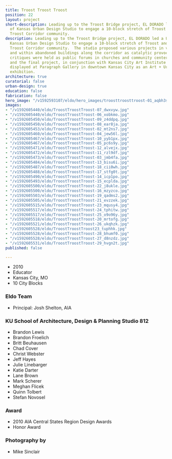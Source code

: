 ```yaml
---
title: Troost Troost Troost
position: 22
layout: project
short-description: Leading up to the Troost Bridge project, EL DORADO led a University
  of Kansas Urban Design Studio to engage a 10-block stretch of Troost and the surrounding
  Troost Corridor community.
description: Leading up to the Troost Bridge project, EL DORADO led a University of
  Kansas Urban Design Studio to engage a 10-block stretch of Troost and the surrounding
  Troost Corridor community.  The studio proposed various projects in vacant lots
  and within abandoned buildings along the corridor as catalytic provocations. Design
  critiques were held as public forums in churches and community centers near Troost,
  and the final project, in conjunction with Kansas City Art Institute Students, was
  displayed at Paragraph Gallery in downtown Kansas City as an Art + Urban design
  exhibition.
architecture: true
curatorial: false
urban-design: true
education: false
fabrication: false
hero_image: "/v1592593107/eldo/hero_images/troosttroosttroost-01_aqbh3s.jpg"
images:
- "/v1592605440/eldo/TroostTroostTroost-07_dwxvyw.jpg"
- "/v1592605440/eldo/TroostTroostTroost-06_xobkmo.jpg"
- "/v1592605450/eldo/TroostTroostTroost-09_z4ddpq.jpg"
- "/v1592605450/eldo/TroostTroostTroost-08_ear8ja.jpg"
- "/v1592605453/eldo/TroostTroostTroost-02_mt2ns7.jpg"
- "/v1592605460/eldo/TroostTroostTroost-04_jew56l.jpg"
- "/v1592605467/eldo/TroostTroostTroost-10_yyb1px.jpg"
- "/v1592605467/eldo/TroostTroostTroost-05_pc6s9y.jpg"
- "/v1592605471/eldo/TroostTroostTroost-12_alvejx.jpg"
- "/v1592605472/eldo/TroostTroostTroost-11_rzl9df.jpg"
- "/v1592605473/eldo/TroostTroostTroost-03_jmb4fa.jpg"
- "/v1592605484/eldo/TroostTroostTroost-13_bisu6i.jpg"
- "/v1592605487/eldo/TroostTroostTroost-18_cii0wh.jpg"
- "/v1592605488/eldo/TroostTroostTroost-17_stfg0t.jpg"
- "/v1592605490/eldo/TroostTroostTroost-14_icp1po.jpg"
- "/v1592605493/eldo/TroostTroostTroost-15_ecplda.jpg"
- "/v1592605500/eldo/TroostTroostTroost-22_j8ukle.jpg"
- "/v1592605500/eldo/TroostTroostTroost-16_mzyzco.jpg"
- "/v1592605503/eldo/TroostTroostTroost-19_qadms2.jpg"
- "/v1592605505/eldo/TroostTroostTroost-21_evzzek.jpg"
- "/v1592605515/eldo/TroostTroostTroost-23_mqusy4.jpg"
- "/v1592605517/eldo/TroostTroostTroost-24_tphitw.jpg"
- "/v1592605517/eldo/TroostTroostTroost-25_o9o96y.jpg"
- "/v1592605518/eldo/TroostTroostTroost-20_mrtofg.jpg"
- "/v1592605521/eldo/TroostTroostTroost-26_ukqhzk.jpg"
- "/v1592605528/eldo/TroostTroostTroost23_tuphhk.jpg"
- "/v1592605528/eldo/TroostTroostTroost-28_bhumf0.jpg"
- "/v1592605528/eldo/TroostTroostTroost-27_d8nzdz.jpg"
- "/v1592605531/eldo/TroostTroostTroost-29_hvgn2t.jpg"
published: false

---
```

- 2010
- Educator
- Kansas City, MO
- 10 City Blocks

### Eldo Team
- Principal: Josh Shelton, AIA

### KU School of Architecture, Design & Planning Studio 812
- Brandon Lewis
- Brandon Froelich
- Britt Beuhausen
- Chad Cover
- Christ Webster
- Jeff Hayes
- Julie Linebarger
- Katie Darter
- Lane Brown
- Mark Scherer
- Meghan Flicek
- Quinn Tolbert
- Stefan Novosel

### Award
- 2010 AIA Central States Region Design Awards 
- Honor Award

### Photography by
- Mike Sinclair